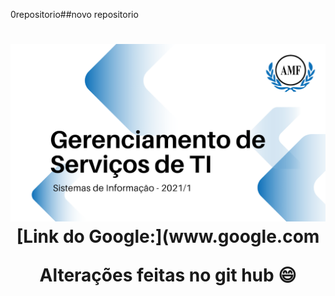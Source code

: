 0repositorio##novo repositorio
<h1 align="center">
  <img alt="Logo do repositório incluindo o nome da disciplina, logo da AMF e o semestre 2021/1 " src="capaGit.png" width="650px">
[Link do Google:](www.google.com
  
  

Alterações feitas no git hub
:smile:
